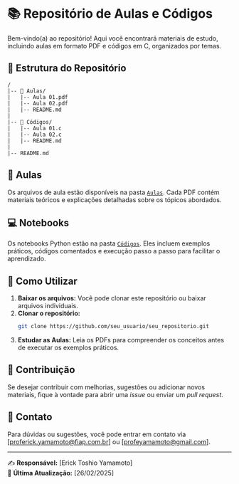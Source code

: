 # 📚 Repositório de Aulas e Códigos

Bem-vindo(a) ao repositório! Aqui você encontrará materiais de estudo, incluindo aulas em formato PDF e códigos em C, organizados por temas.

## 📂 Estrutura do Repositório

```
/
|-- 📄 Aulas/
|   |-- Aula 01.pdf
|   |-- Aula 02.pdf
|   |-- README.md
|
|-- 📂 Códigos/
|   |-- Aula 01.c
|   |-- Aula 02.c
|   |-- README.md
|
|-- README.md
```

## 📘 Aulas
Os arquivos de aula estão disponíveis na pasta [`Aulas`](Aulas/). Cada PDF contém materiais teóricos e explicações detalhadas sobre os tópicos abordados.

## 💻 Notebooks
Os notebooks Python estão na pasta [`Códigos`](Codigos/). Eles incluem exemplos práticos, códigos comentados e execução passo a passo para facilitar o aprendizado.

## 🚀 Como Utilizar
1. **Baixar os arquivos:** Você pode clonar este repositório ou baixar arquivos individuais.
2. **Clonar o repositório:**
   ```bash
   git clone https://github.com/seu_usuario/seu_repositorio.git

     ```
3. **Estudar as Aulas:** Leia os PDFs para compreender os conceitos antes de executar os exemplos práticos.

## 📢 Contribuição
Se desejar contribuir com melhorias, sugestões ou adicionar novos materiais, fique à vontade para abrir uma *issue* ou enviar um *pull request*.

## 📩 Contato
Para dúvidas ou sugestões, você pode entrar em contato via [proferick.yamamoto@fiap.com.br] ou [profeyamamoto@gmail.com].

---
✍️ **Responsável:** [Erick Toshio Yamamoto]  
📅 **Última Atualização:** [26/02/2025]

